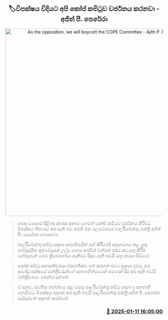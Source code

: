 <p align='center'><b><h2 align='center' title='As the opposition, we will boycott the COPE Committee - Ajith P. Perera'>🏷විපක්ෂය විදියට අපි කෝප් කමිටුව වර්ජනය කරනවා - අජිත් පී. පෙරේරා</h2></b></p>
<p align='center'><img src='https://helakuru.sgp1.cdn.digitaloceanspaces.com/esana/images/lib/ajithPperera-archived.jpg' width='600' alt='As the opposition, we will boycott the COPE Committee - Ajith P. Perera'></p>

> පොදු ව්‍යාපාර පිළිබඳ කාරක සභාව හෙවත් කෝප් කමිටුව වර්ජනය කිරීමට විපක්ෂය තීරණය කර ඇති බව සමගි ජන බලවේගයේ පාර්ලිමේන්තු මන්ත්‍රී අජිත් පී. පෙරේරා පවසනවා.

> පාර්ලිමේන්තු කමිටු සඳහා සාමාජිකයින් පත් කිරීමේදී අනුගමනය කළ යුතු සාම්ප්‍රදායික ක්‍රමවේදයන් උල්ලංඝනය කරමින් වත්මන් රජය කටයුතු කිරීම හේතුවෙන් මෙම ක්‍රියාමාර්ගය ගැනීමට සිදුව ඇති බවයි ඔහු පවසා සිටියේ.

> කෝප් කමිටු සභාපතිවරයා ඒකමතිකව පත් කරගත් බවට ප්‍රකාශ වුවද, එය ආණ්ඩු පක්ෂයේ මන්ත්‍රීවරුන්ගේ සහභාගිත්වයෙන් පමණක් සිදු කර ඇති බවයි මන්ත්‍රීවරයා  පෙන්වා දුන්නේ.

> ඒ අනුව, පවතින තත්ත්වය තුළ සෙසු පාර්ලිමේන්තු කමිටු සඳහා ද සහභාගී නොවීමට විපක්ෂය අදහස් කර ඇති බවයි පාර්ලිමේන්තු මන්ත්‍රී අජිත් පී. පෙරේරා වැඩිදුරටත් සඳහන් කරන්නේ.



<h3 align='right'><a href='https://www.helakuru.lk/esana/p/106528/'>📅 2025-01-11 16:05:00</a></h3>
